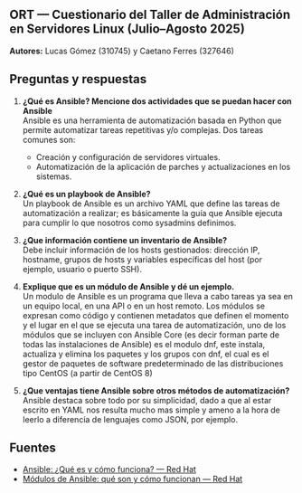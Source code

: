 ## ORT — Cuestionario del Taller de Administración en Servidores Linux (Julio–Agosto 2025)

**Autores:** Lucas Gómez (310745) y Caetano Ferres (327646)

## Preguntas y respuestas

1. **¿Qué es Ansible? Mencione dos actividades que se puedan hacer con Ansible**  
   Ansible es una herramienta de automatización basada en Python que permite automatizar tareas repetitivas y/o complejas. Dos tareas comunes son:
   - Creación y configuración de servidores virtuales.
   - Automatización de la aplicación de parches y actualizaciones en los sistemas.

2. **¿Qué es un playbook de Ansible?**  
   Un playbook de Ansible es un archivo YAML que define las tareas de automatización a realizar; es básicamente la guía que Ansible ejecuta para cumplir lo que nosotros como sysadmins definimos.

3. **¿Que información contiene un inventario de Ansible?**  
   Debe incluir información de los hosts gestionados: dirección IP, hostname, grupos de hosts y variables específicas del host (por ejemplo, usuario o puerto SSH).

4. **Explique que es un módulo de Ansible y dé un ejemplo.**  
   Un modulo de Ansible  es un programa que lleva a cabo tareas ya sea en un equipo local, en una API o en un host remoto. Los módulos se expresan como código y contienen metadatos que definen el momento y el lugar en el que se ejecuta una tarea de automatización, uno de los módulos que se incluyen con Ansible Core (es decir forman parte de todas las instalaciones de Ansible) es el modulo dnf, este instala, actualiza y elimina los paquetes y los grupos con dnf, el cual es el gestor de paquetes de software predeterminado de las distribuciones tipo CentOS (a partir de CentOS 8)

5. **¿Que ventajas tiene Ansible sobre otros métodos de automatización?**  
   Ansible destaca sobre todo por su simplicidad, dado a que al estar escrito en YAML nos resulta mucho mas simple y ameno a la hora de leerlo a diferencia de lenguajes como JSON, por ejemplo.

## Fuentes

- [Ansible: ¿Qué es y cómo funciona? — Red Hat](https://www.redhat.com/es/topics/automation/learning-ansible-tutorial)  
- [Módulos de Ansible: qué son y cómo funcionan — Red Hat](https://www.redhat.com/es/topics/automation-and-management/modulos-de-ansible-que-son-y-como-funcionan)
